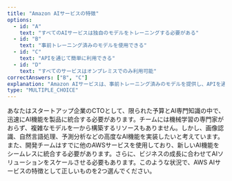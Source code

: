 ```yaml
---
title: "Amazon AIサービスの特徴"
options:
  - id: "A"
    text: "すべてのAIサービスは独自のモデルをトレーニングする必要がある"
  - id: "B"
    text: "事前トレーニング済みのモデルを使用できる"
  - id: "C"
    text: "APIを通じて簡単に利用できる"
  - id: "D"
    text: "すべてのサービスはオンプレミスでのみ利用可能"
correctAnswers: ["B", "C"]
explanation: "Amazon AIサービスは、事前トレーニング済みのモデルを提供し、APIを通じて簡単に利用できるという特徴があります。独自のモデルをトレーニングする必要はなく、クラウド上で利用可能です。"
type: "MULTIPLE_CHOICE"
---
```


あなたはスタートアップ企業のCTOとして、限られた予算とAI専門知識の中で、迅速にAI機能を製品に統合する必要があります。チームには機械学習の専門家がおらず、複雑なモデルを一から構築するリソースもありません。しかし、画像認識、自然言語処理、予測分析などの高度なAI機能を実装したいと考えています。また、開発チームはすでに他のAWSサービスを使用しており、新しいAI機能をシームレスに統合する必要があります。さらに、ビジネスの成長に合わせてAIソリューションをスケールさせる必要もあります。このような状況で、AWS AIサービスの特徴として正しいものを2つ選んでください。